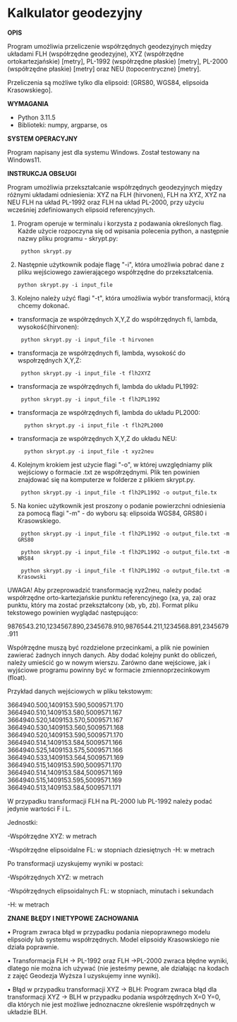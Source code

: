 # **Kalkulator geodezyjny**

**OPIS**

Program umożliwia przeliczenie współrzędnych geodezyjnych między układami FLH (współrzędne geodezyjne), XYZ (współrzędne ortokartezjańskie) [metry], PL-1992 (współrzędne płaskie) [metry], PL-2000 (współrzędne płaskie) [metry] oraz NEU (topocentryczne) [metry]. 

Przeliczenia są możliwe tylko dla elipsoid: [GRS80, WGS84, elipsoida Krasowskiego].

**WYMAGANIA**

- Python 3.11.5
- Biblioteki: numpy, argparse, os
  
**SYSTEM OPERACYJNY**

Program napisany jest dla systemu Windows. Został testowany na Windows11.

**INSTRUKCJA OBSŁUGI**

Program umożliwia przekształcanie współrzędnych geodezyjnych między różnymi układami odniesienia: XYZ na FLH (hirvonen), FLH na XYZ, XYZ na NEU FLH na układ PL-1992 oraz FLH na układ PL-2000, przy użyciu wcześniej zdefiniowanych elipsoid referencyjnych.

1. Program operuje w terminalu i korzysta z podawania określonych flag. Każde użycie rozpoczyna się od wpisania polecenia python, a następnie nazwy pliku programu - skrypt.py:

        python skrypt.py
   
2. Następnie użytkownik podaje flagę "-i", która umożliwia pobrać dane z pliku wejściowego zawierającego współrzędne do przekształcenia.

       python skrypt.py -i input_file
   
3. Kolejno należy użyć flagi "-t", która umożliwia wybór transformacji, którą chcemy dokonać.

   
- transformacja ze współrzędnych X,Y,Z do współrzędnych fi, lambda, wysokość(hirvonen):

       python skrypt.py -i input_file -t hirvonen
  
- transformacja ze współrzędnych fi, lambda, wysokość do wspołrzędnych X,Y,Z:

       python skrypt.py -i input_file -t flh2XYZ
  
- transformacja ze współrzędnych fi, lambda do układu PL1992:

       python skrypt.py -i input_file -t flh2PL1992
  
- transformacja ze współrzędnych fi, lambda do układu PL2000:

        python skrypt.py -i input_file -t flh2PL2000
  
- transformacja ze współrzędnych X,Y,Z do układu NEU:
  
        python skrypt.py -i input_file -t xyz2neu

4. Kolejnym krokiem jest użycie flagi "-o", w której uwzględniamy plik wejściowy o formacie .txt ze współrzędnymi. Plik ten powinien znajdować się na komputerze w folderze z plikiem skrypt.py.

        python skrypt.py -i input_file -t flh2PL1992 -o output_file.tx

5. Na koniec użytkownik jest proszony o podanie powierzchni odniesienia za pomocą flagi "-m" - do wyboru są: elipsoida WGS84, GRS80 i Krasowskiego.

        python skrypt.py -i input_file -t flh2PL1992 -o output_file.txt -m GRS80

        python skrypt.py -i input_file -t flh2PL1992 -o output_file.txt -m WRS84

        python skrypt.py -i input_file -t flh2PL1992 -o output_file.txt -m Krasowski

UWAGA!
Aby przeprowadzić transformację xyz2neu, należy podać współrzędne orto-kartezjańskie punktu referencyjnego (xa, ya, za) oraz punktu, który ma zostać przekształcony (xb, yb, zb). Format pliku tekstowego powinien wyglądać następująco:

9876543.210,1234567.890,2345678.910,9876544.211,1234568.891,2345679.911

Współrzędne muszą być rozdzielone przecinkami, a plik nie powinien zawierać żadnych innych danych. Aby dodać kolejny punkt do obliczeń, należy umieścić go w nowym wierszu. Zarówno dane wejściowe, jak i wyjściowe programu powinny być w formacie zmiennoprzecinkowym (float).

Przykład danych wejściowych w pliku tekstowym:

3664940.500,1409153.590,5009571.170
3664940.510,1409153.580,5009571.167
3664940.520,1409153.570,5009571.167
3664940.530,1409153.560,5009571.168
3664940.520,1409153.590,5009571.170
3664940.514,1409153.584,5009571.166
3664940.525,1409153.575,5009571.166
3664940.533,1409153.564,5009571.169
3664940.515,1409153.590,5009571.170
3664940.514,1409153.584,5009571.169
3664940.515,1409153.595,5009571.169
3664940.513,1409153.584,5009571.171

W przypadku transformacji FLH na PL-2000 lub PL-1992 należy podać jedynie wartości F i L.

Jednostki:

-Współrzędne XYZ: w metrach

-Współrzędne elipsoidalne FL: w stopniach dziesiętnych
-H: w metrach

Po transformacji uzyskujemy wyniki w postaci:

-Współrzędnych XYZ: w metrach

-Współrzędnych elipsoidalnych FL: w stopniach, minutach i sekundach

-H: w metrach

**ZNANE BŁĘDY I NIETYPOWE ZACHOWANIA**

•	Program zwraca błąd w przypadku podania niepoprawnego modelu elipsoidy lub systemu współrzędnych. Model elipsoidy Krasowskiego nie działa poprawnie. 

•	Transformacja FLH -> PL-1992 oraz FLH ->PL-2000 zwraca błędne wyniki, dlatego nie można ich używać (nie jesteśmy pewne, ale działając na kodach z zajęć Geodezja Wyższa I  uzyskujemy inne wyniki).

•	Błąd w przypadku transformacji XYZ -> BLH: Program zwraca błąd dla transformacji XYZ -> BLH w przypadku podania współrzędnych X=0 Y=0, dla których nie jest możliwe jednoznaczne określenie współrzędnych w układzie BLH.
